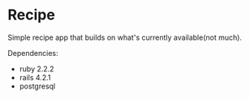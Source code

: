 Recipe
======

Simple recipe app that builds on what's currently available(not much).

Dependencies:
* ruby 2.2.2
* rails 4.2.1
* postgresql
